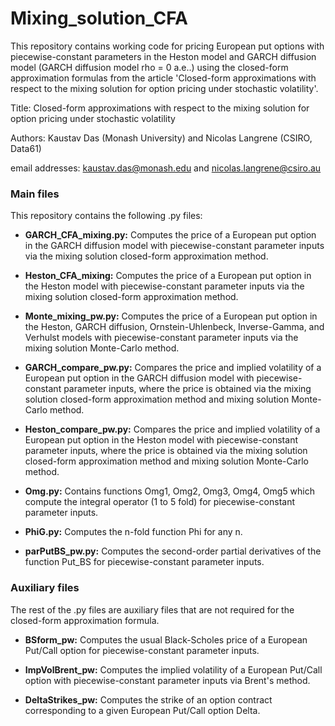 # Mixing_solution_CFA
This repository contains working code for pricing European put options with piecewise-constant parameters in the Heston model and GARCH diffusion model (GARCH diffusion model rho = 0 a.e..) using the closed-form approximation formulas from the article 'Closed-form approximations with respect to the mixing solution for option pricing under stochastic volatility'. 

Title: Closed-form approximations with respect to the mixing solution for option pricing under stochastic volatility

Authors: Kaustav Das (Monash University) and Nicolas Langrene (CSIRO, Data61)

email addresses: kaustav.das@monash.edu and nicolas.langrene@csiro.au




### Main files 
This repository contains the following .py files:

- **GARCH_CFA_mixing.py:**
  Computes the price of a European put option in the GARCH diffusion model with piecewise-constant parameter inputs via the mixing solution closed-form approximation method.
  
- **Heston_CFA_mixing:**
    Computes the price of a European put option in the Heston model with piecewise-constant parameter inputs via the mixing solution closed-form approximation method.
  
- **Monte_mixing_pw.py:**
    Computes the price of a European put option in the Heston, GARCH diffusion, Ornstein-Uhlenbeck, Inverse-Gamma, and Verhulst models with piecewise-constant parameter inputs via the mixing solution Monte-Carlo method.
  
- **GARCH_compare_pw.py:**
    Compares the price and implied volatility of a European put option in the GARCH diffusion model with piecewise-constant parameter inputs, where the price is obtained via the mixing solution closed-form approximation method and mixing solution Monte-Carlo method.
   
- **Heston_compare_pw.py:**
    Compares the price and implied volatility of a European put option in the Heston model with piecewise-constant parameter inputs, where the price is obtained via the mixing solution closed-form approximation method and mixing solution Monte-Carlo method.
    
- **Omg.py:**
  Contains functions Omg1, Omg2, Omg3, Omg4, Omg5 which compute the integral operator (1 to 5 fold) for piecewise-constant parameter inputs.
  
- **PhiG.py:**
  Computes the n-fold function Phi for any n.
  
- **parPutBS_pw.py:**
  Computes the second-order partial derivatives of the function Put_BS for piecewise-constant parameter inputs.
  




### Auxiliary files
The rest of the .py files are auxiliary files that are not required for the closed-form approximation formula.
  
- **BSform_pw:** 
  Computes the usual Black-Scholes price of a European Put/Call option for piecewise-constant parameter inputs.
  
- **ImpVolBrent_pw:** 
  Computes the implied volatility of a European Put/Call option with piecewise-constant parameter inputs via Brent's method. 
  
- **DeltaStrikes_pw:**
  Computes the strike of an option contract corresponding to a given European Put/Call option Delta.
